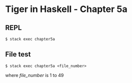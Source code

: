 # Tiger in Haskell - Chapter 5a

## REPL

```command
$ stack exec chapter5a
```

## File test

```command
$ stack exec chapter5a <file_number>
```

where _file_number_ is 1 to 49
